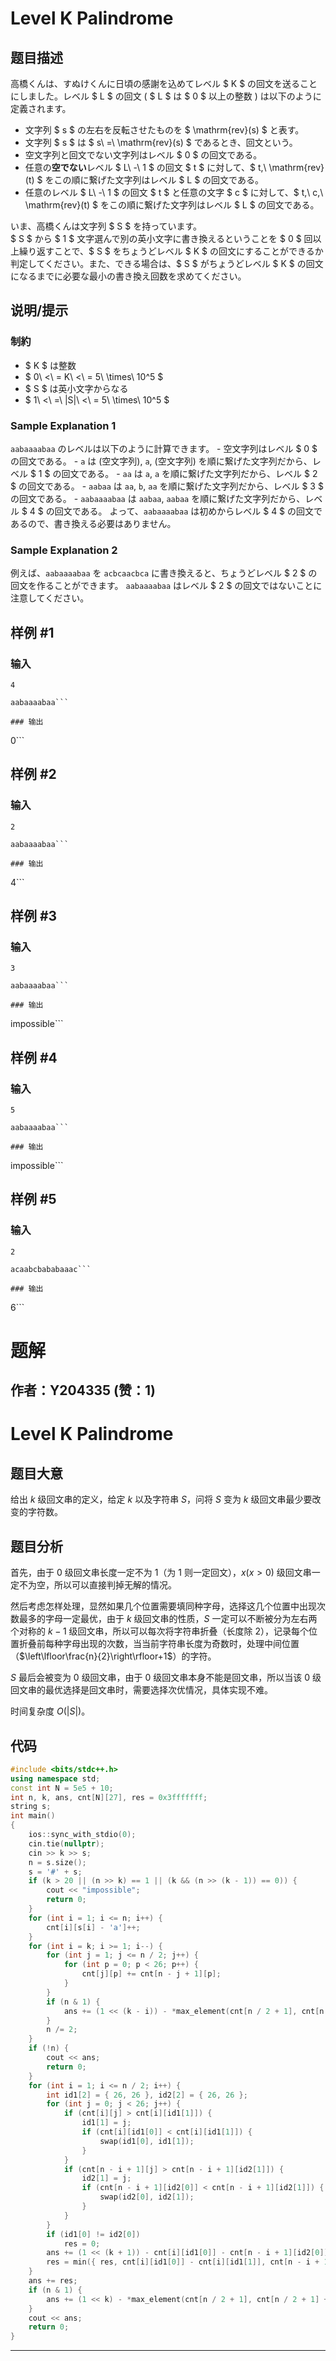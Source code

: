 # Level K Palindrome

## 题目描述

[problemUrl]: https://atcoder.jp/contests/jsc2021/tasks/jsc2021_e

高橋くんは、すぬけくんに日頃の感謝を込めてレベル $ K $ の回文を送ることにしました。レベル $ L $ の回文 ( $ L $ は $ 0 $ 以上の整数 ) は以下のように定義されます。

- 文字列 $ s $ の左右を反転させたものを $ \mathrm{rev}(s) $ と表す。
- 文字列 $ s $ は $ s\ =\ \mathrm{rev}(s) $ であるとき、回文という。
- 空文字列と回文でない文字列はレベル $ 0 $ の回文である。
- 任意の**空でない**レベル $ L\ -\ 1 $ の回文 $ t $ に対して、$ t,\ \mathrm{rev}(t) $ をこの順に繋げた文字列はレベル $ L $ の回文である。
- 任意のレベル $ L\ -\ 1 $ の回文 $ t $ と任意の文字 $ c $ に対して、$ t,\ c,\ \mathrm{rev}(t) $ をこの順に繋げた文字列はレベル $ L $ の回文である。

いま、高橋くんは文字列 $ S $ を持っています。  
 $ S $ から $ 1 $ 文字選んで別の英小文字に書き換えるということを $ 0 $ 回以上繰り返すことで、$ S $ をちょうどレベル $ K $ の回文にすることができるか判定してください。また、できる場合は、$ S $ がちょうどレベル $ K $ の回文になるまでに必要な最小の書き換え回数を求めてください。

## 说明/提示

### 制約

- $ K $ は整数
- $ 0\ <\ = K\ <\ = 5\ \times\ 10^5 $
- $ S $ は英小文字からなる
- $ 1\ <\ =\ |S|\ <\ = 5\ \times\ 10^5 $

### Sample Explanation 1

`aabaaaabaa` のレベルは以下のように計算できます。 - 空文字列はレベル $ 0 $ の回文である。 - `a` は (空文字列), `a`, (空文字列) を順に繋げた文字列だから、レベル $ 1 $ の回文である。 - `aa` は `a`, `a` を順に繋げた文字列だから、レベル $ 2 $ の回文である。 - `aabaa` は `aa`, `b`, `aa` を順に繋げた文字列だから、レベル $ 3 $ の回文である。 - `aabaaaabaa` は `aabaa`, `aabaa` を順に繋げた文字列だから、レベル $ 4 $ の回文である。 よって、`aabaaaabaa` は初めからレベル $ 4 $ の回文であるので、書き換える必要はありません。

### Sample Explanation 2

例えば、`aabaaaabaa` を `acbcaacbca` に書き換えると、ちょうどレベル $ 2 $ の回文を作ることができます。 `aabaaaabaa` はレベル $ 2 $ の回文ではないことに注意してください。

## 样例 #1

### 输入

```
4
aabaaaabaa```

### 输出

```
0```

## 样例 #2

### 输入

```
2
aabaaaabaa```

### 输出

```
4```

## 样例 #3

### 输入

```
3
aabaaaabaa```

### 输出

```
impossible```

## 样例 #4

### 输入

```
5
aabaaaabaa```

### 输出

```
impossible```

## 样例 #5

### 输入

```
2
acaabcbababaaac```

### 输出

```
6```

# 题解

## 作者：Y204335 (赞：1)

# Level K Palindrome

## 题目大意

给出 $k$ 级回文串的定义，给定 $k$ 以及字符串 $S$，问将 $S$ 变为 $k$ 级回文串最少要改变的字符数。

## 题目分析

首先，由于 $0$ 级回文串长度一定不为 $1$（为 $1$ 则一定回文），$x(x>0)$ 级回文串一定不为空，所以可以直接判掉无解的情况。

然后考虑怎样处理，显然如果几个位置需要填同种字母，选择这几个位置中出现次数最多的字母一定最优，由于 $k$ 级回文串的性质，$S$ 一定可以不断被分为左右两个对称的 $k-1$ 级回文串，所以可以每次将字符串折叠（长度除 $2$），记录每个位置折叠前每种字母出现的次数，当当前字符串长度为奇数时，处理中间位置（$\left\lfloor\frac{n}{2}\right\rfloor+1$）的字符。

$S$ 最后会被变为 $0$ 级回文串，由于 $0$ 级回文串本身不能是回文串，所以当该 $0$ 级回文串的最优选择是回文串时，需要选择次优情况，具体实现不难。

时间复杂度 $O(\left|S\right|)$。

## 代码

```cpp
#include <bits/stdc++.h>
using namespace std;
const int N = 5e5 + 10;
int n, k, ans, cnt[N][27], res = 0x3fffffff;
string s;
int main()
{
    ios::sync_with_stdio(0);
    cin.tie(nullptr);
    cin >> k >> s;
    n = s.size();
    s = '#' + s;
    if (k > 20 || (n >> k) == 1 || (k && (n >> (k - 1)) == 0)) {
        cout << "impossible";
        return 0;
    }
    for (int i = 1; i <= n; i++) {
        cnt[i][s[i] - 'a']++;
    }
    for (int i = k; i >= 1; i--) {
        for (int j = 1; j <= n / 2; j++) {
            for (int p = 0; p < 26; p++) {
                cnt[j][p] += cnt[n - j + 1][p];
            }
        }
        if (n & 1) {
            ans += (1 << (k - i)) - *max_element(cnt[n / 2 + 1], cnt[n / 2 + 1] + 26);
        }
        n /= 2;
    }
    if (!n) {
        cout << ans;
        return 0;
    }
    for (int i = 1; i <= n / 2; i++) {
        int id1[2] = { 26, 26 }, id2[2] = { 26, 26 };
        for (int j = 0; j < 26; j++) {
            if (cnt[i][j] > cnt[i][id1[1]]) {
                id1[1] = j;
                if (cnt[i][id1[0]] < cnt[i][id1[1]]) {
                    swap(id1[0], id1[1]);
                }
            }
            if (cnt[n - i + 1][j] > cnt[n - i + 1][id2[1]]) {
                id2[1] = j;
                if (cnt[n - i + 1][id2[0]] < cnt[n - i + 1][id2[1]]) {
                    swap(id2[0], id2[1]);
                }
            }
        }
        if (id1[0] != id2[0])
            res = 0;
        ans += (1 << (k + 1)) - cnt[i][id1[0]] - cnt[n - i + 1][id2[0]];
        res = min({ res, cnt[i][id1[0]] - cnt[i][id1[1]], cnt[n - i + 1][id2[0]] - cnt[n - i + 1][id2[1]] });
    }
    ans += res;
    if (n & 1) {
        ans += (1 << k) - *max_element(cnt[n / 2 + 1], cnt[n / 2 + 1] + 26);
    }
    cout << ans;
    return 0;
}
```

---

